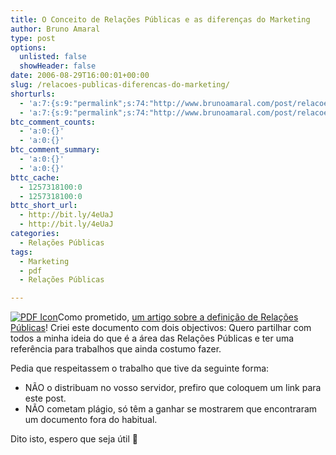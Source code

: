 ```yaml
---
title: O Conceito de Relações Públicas e as diferenças do Marketing
author: Bruno Amaral
type: post
options:
  unlisted: false
  showHeader: false
date: 2006-08-29T16:00:01+00:00
slug: /relacoes-publicas-diferencas-do-marketing/
shorturls:
  - 'a:7:{s:9:"permalink";s:74:"http://www.brunoamaral.com/post/relacoes-publicas-diferencas-do-marketing/";s:7:"tinyurl";s:25:"http://tinyurl.com/at4d6m";s:4:"isgd";s:17:"http://is.gd/pF0h";s:5:"bitly";s:19:"http://bit.ly/14qV2";s:5:"snipr";s:22:"http://snipr.com/eux70";s:5:"snurl";s:22:"http://snurl.com/eux70";s:7:"snipurl";s:24:"http://snipurl.com/eux70";}'
  - 'a:7:{s:9:"permalink";s:74:"http://www.brunoamaral.com/post/relacoes-publicas-diferencas-do-marketing/";s:7:"tinyurl";s:25:"http://tinyurl.com/at4d6m";s:4:"isgd";s:17:"http://is.gd/pF0h";s:5:"bitly";s:19:"http://bit.ly/14qV2";s:5:"snipr";s:22:"http://snipr.com/eux70";s:5:"snurl";s:22:"http://snurl.com/eux70";s:7:"snipurl";s:24:"http://snipurl.com/eux70";}'
btc_comment_counts:
  - 'a:0:{}'
  - 'a:0:{}'
btc_comment_summary:
  - 'a:0:{}'
  - 'a:0:{}'
bttc_cache:
  - 1257318100:0
  - 1257318100:0
bttc_short_url:
  - http://bit.ly/4eUaJ
  - http://bit.ly/4eUaJ
categories:
  - Relações Públicas
tags:
  - Marketing
  - pdf
  - Relações Públicas

---
```

[<img alt="PDF Icon" id="image139" class="icon" src="/wp-content/uploads/2006/08/pdf_icon1.gif" />][1]Como prometido, [um artigo sobre a definição de Relações Públicas][2]! Criei este documento com dois objectivos: Quero partilhar com todos a minha ideia do que é a área das Relações Públicas e ter uma referência para trabalhos que ainda costumo fazer.

Pedia que respeitassem o trabalho que tive da seguinte forma:

  * NÃO o distribuam no vosso servidor, prefiro que coloquem um link para este post.
  * NÃO cometam plágio, só têm a ganhar se mostrarem que encontraram um documento fora do habitual.

Dito isto, espero que seja útil 🙂

 [1]: /wp-content/uploads/2006/08/conceito-de-rp-e-as-diferencas-do-marketing1.pdf "Relações Públicas e as diferenças do Marketing"
 [2]: /wp-content/uploads/2006/08/conceito-de-rp-e-as-diferencas-do-marketing1.pdf